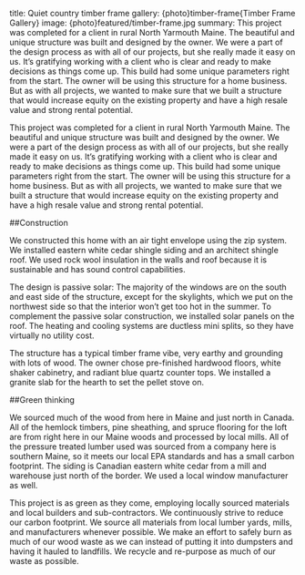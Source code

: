 title: Quiet country timber frame
gallery: {photo}timber-frame{Timber Frame Gallery}
image: {photo}featured/timber-frame.jpg
summary: This project was completed for a client in rural North Yarmouth Maine. The beautiful and unique structure was built and designed by the owner. We were a part of the design process as with all of our projects, but she really made it easy on us. It&rsquo;s gratifying working with a client who is clear and ready to make decisions as things come up. This build had some unique parameters right from the start. The owner will be using this structure for a home business. But as with all projects, we wanted to make sure that we built a structure that would increase equity on the existing property and have a high resale value and strong rental potential.

This project was completed for a client in rural North Yarmouth Maine. The beautiful and unique structure was built and designed by the owner. We were a part of the design process as with all of our projects, but she really made it easy on us. It&rsquo;s gratifying working with a client who is clear and ready to make decisions as things come up. This build had some unique parameters right from the start. The owner will be using this structure for a home business. But as with all projects, we wanted to make sure that we built a structure that would increase equity on the existing property and have a high resale value and strong rental potential.

##Construction

We constructed this home with an air tight envelope using the zip system. We installed eastern white cedar shingle siding and an architect shingle roof. We used rock wool insulation in the walls and roof because it is sustainable and has sound control capabilities. 

The design is passive solar: The majority of the windows are on the south and east side of the structure, except for the skylights, which we put on the northwest side so that the interior won’t get too hot in the summer. To complement the passive solar construction, we installed solar panels on the roof. The heating and cooling systems are ductless mini splits, so they have virtually no utility cost. 

The structure has a typical timber frame vibe, very earthy and grounding with lots of wood. The owner chose pre-finished hardwood floors, white shaker cabinetry, and radiant blue quartz counter tops. We installed a granite slab for the hearth to set the pellet stove on.

##Green thinking

We sourced much of the wood from here in Maine and just north in Canada. All of the hemlock timbers, pine sheathing, and spruce flooring for the loft are from right here in our Maine woods and processed by local mills. All of the pressure treated lumber used was sourced from a company here is southern Maine, so it meets our local EPA standards and has a small carbon footprint. The siding is Canadian eastern white cedar from a mill and warehouse just north of the border. We used a local window manufacturer as well. 

This project is as green as they come, employing locally sourced materials and local builders and sub-contractors. We continuously strive to reduce our carbon footprint. We source all materials from local lumber yards, mills, and manufacturers whenever possible. We make an effort to safely burn as much of our wood waste as we can instead of putting it into dumpsters and having it hauled to landfills. We recycle and re-purpose as much of our waste as possible.
